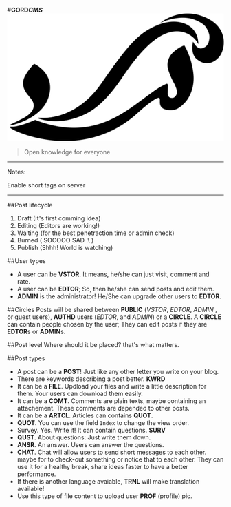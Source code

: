 #**GORD*CMS***
![](Gordarg.png)
> Open knowledge for everyone

------------

Notes:

Enable short tags on server

------------

##Post lifecycle
1. Draft (It's first comming idea)
2. Editing (Editors are working!)
3. Waiting (for the best penetraction time or admin check)
4. Burned ( SOOOOO SAD :\ )
5. Publish (Shhh! World is watching)

##User types
- A user can be **VSTOR**. It means, he/she can just visit, comment and rate.
- A user can be **EDTOR**; So, then he/she can send posts and edit them.
- **ADMIN** is the administrator! He/She can upgrade other users to **EDTOR**.

##Circles
Posts will be shared between **PUBLIC** (*VSTOR*, *EDTOR*, *ADMIN* , or guest users), **AUTHD** users (*EDTOR*, and *ADMIN*) or a **CIRCLE**. A **CIRCLE** can contain people chosen by the user; They can edit posts if they are **EDTOR**s or **ADMIN**s.

##Post level
Where should it be placed? that's what matters.

##Post types
- A post can be a **POST**! Just like any other letter you write on your blog.
- There are keywords describing a post better. **KWRD**
- It can be a **FILE**. Updload your files and write a little description for them. Your users can download them easily.
- It can be a **COMT**. Comments are plain texts, maybe containing an attachement. These comments are depended to other posts.
- It can be a **ARTCL**. Articles can contains **QUOT**.
- **QUOT**. You can use the field `Index` to change the view order.
- Survey. Yes. Write it! It can contain questions. **SURV**
- **QUST**. About questions: Just write them down.
- **ANSR**. An answer. Users can answer the questions.
- **CHAT**. Chat will allow users to send short messages to each other. maybe for to check-out something or notice that to each other. They can use it for a healthy break, share ideas faster to have a better performance.
- If there is another language avaiable, **TRNL** will make translation available!
- Use this type of file content to upload user **PROF** (profile) pic.